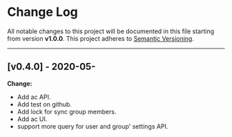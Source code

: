# Change Log

All notable changes to this project will be documented in this file starting from version **v1.0.0**.
This project adheres to [Semantic Versioning](http://semver.org/).

-----

## [v0.4.0] - 2020-05-

**Change:**

- Add ac API.
- Add test on github.
- Add lock for sync group members.
- Add ac UI.
- support more query for user and group' settings API.